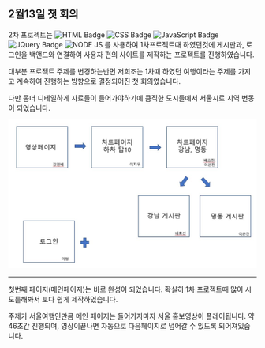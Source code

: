 ## 2월13일 첫 회의
2차 프로젝트는 
![HTML Badge](https://img.shields.io/badge/HTML5-E34F26?style=flat&logo=HTML5&logoColor=white)
![CSS Badge](https://img.shields.io/badge/CSS3-1572B6?style=flat&logo=CSS3&logoColor=white)
![JavaScript Badge](https://img.shields.io/badge/JavaScript-F7DF1E?style=flat&logo=JavaScript&logoColor=white)
![JQuery Badge](https://img.shields.io/badge/jQuery-0769AD?style=flat&logo=jQuery&logoColor=white)
![NODE JS](https://img.shields.io/badge/Node.js-339933?style=flat-square&logo=Node.js&logoColor=white)
를 사용하여 1차프로젝트때 하였던것에 게시판과, 로그인을 백앤드와 연결하여 사용자 편의 사이트를 제작하는 프로젝트를 진행하였습니다.

대부분 프로젝트 주제를 변경하는반면
저희조는 1차때 하였던 여행이라는 주제를 가지고 계속하여 진행하는 방향으로 결정되어진 첫 회의였습니다.

다만 좀더 디테일하게 자료들이 들어가야하기에
큼직한 도시들에서 서울시로 지역 변동이 되었습니다.

![first](readmeimg/1.JPG)  

<hr>

첫번째 페이지(메인페이지)는 바로 완성이 되었습니다.
확실히 1차 프로젝트때 많이 시도를해봐서 보다 쉽게 제작하였습니다.

주제가 서울여행인만큼 메인 페이지는 들어가자마자 서울 홍보영상이 플레이됩니다.
약 46초간 진행되며, 영상이끝나면 자동으로 다음페이지로 넘어갈 수 있도록 되어져있습니다.


